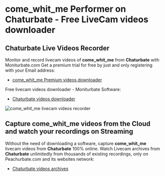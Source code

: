 # come_whit_me Performer on Chaturbate - Free LiveCam videos downloader

## Chaturbate Live Videos Recorder

Monitor and record livecam videos of **come_whit_me** from **Chaturbate** with Moniturbate.com
Get a premium trial for free by just and only registering with your Email address:
* [come_whit_me Premium videos downloader](https://moniturbate.com/request-demo-licence-key.html)

Free livecam videos downloader - Moniturbate Software:
* [Chaturbate videos downloader](https://moniturbate.com/moniturbate-download-software.html)

![come_whit_me livecam videos recorder](https://peachurnet.com/templates/moniturbate-software.png)


## Capture come_whit_me videos from the Cloud and watch your recordings on Streaming

Without the need of downloading a software, capture **come_whit_me** livecam videos from **Chaturbate** 100% online.
Watch Livecam archives from **Chaturbate** unlimitedly from thousands of existing recordings, only on Peachurbate.com and its websites network:
* [Chaturbate videos archives](https://peachurnet.com/)